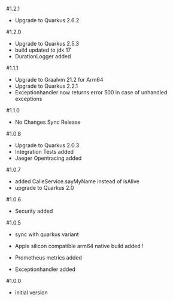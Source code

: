 #1.2.1
- Upgrade to Quarkus 2.6.2

#1.2.0
- Upgrade to Quarkus 2.5.3
- build updated to jdk 17
- DurationLogger added

#1.1.1
- Upgrade to Graalvm 21.2 for Arm64
- Upgrade to Quarkus 2.2.1
- Exceptionhandler now returns error 500 in case of unhandled exceptions

#1.1.0
- No Changes Sync Release

#1.0.8
- Upgrade to Quarkus 2.0.3
- Integration Tests added
- Jaeger Opentracing added

#1.0.7
- added CalleService.sayMyName instead of isAlive
- upgrade to Quarkus 2.0

#1.0.6
- Security added

#1.0.5
- sync with quarkus variant
  
- Apple silicon compatible arm64 native build added !         
- Prometheus metrics added
- Exceptionhandler added

#1.0.0
- initial version